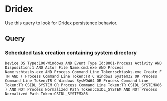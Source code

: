 # Dridex

Use this query to look for Dridex persistence behavior.

## Query

### Scheduled task creation containing system directory

```
Device OS Type:100-Windows AND Event Type Id:8001-Process Activity AND Disposition:1 AND Actor File Name:cmd.exe AND Process Name:schtasks.exe AND Process Command Line Token:schtasks.exe Create F TN AND ( Process Command Line Token:TR C Windows System32 OR Process Command Line Token:TR C Windows SysWOW64 OR Process Command Line Token:TR CSIDL_SYSTEM OR Process Command Line Token:TR CSIDL_SYSTEMX86 ) AND NOT Process Normalized Path Token:CSIDL_SYSTEM AND NOT Process Normalized Path Token:CSIDL_SYSTEMX86

```